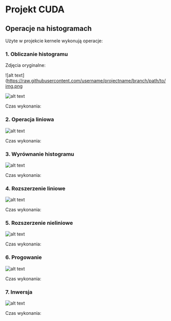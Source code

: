 # Projekt CUDA
## Operacje na histogramach
Użyte w projekcie kernele wykonują operacje:

### 1. Obliczanie histogramu
Zdjęcia oryginalne:

![alt text](https://raw.githubusercontent.com/username/projectname/branch/path/to/img.png

![alt text](https://raw.githubusercontent.com/username/projectname/branch/path/to/img.png)

Czas wykonania:

### 2. Operacja liniowa

![alt text](https://raw.githubusercontent.com/username/projectname/branch/path/to/img.png)

Czas wykonania:

### 3. Wyrównanie histogramu

![alt text](https://raw.githubusercontent.com/username/projectname/branch/path/to/img.png)

Czas wykonania:

### 4. Rozszerzenie liniowe

![alt text](https://raw.githubusercontent.com/username/projectname/branch/path/to/img.png)

Czas wykonania:


### 5. Rozszerzenie nieliniowe

![alt text](https://raw.githubusercontent.com/username/projectname/branch/path/to/img.png)

Czas wykonania:

### 6. Progowanie

![alt text](https://raw.githubusercontent.com/username/projectname/branch/path/to/img.png)

Czas wykonania:

### 7. Inwersja

![alt text](https://raw.githubusercontent.com/username/projectname/branch/path/to/img.png)

Czas wykonania:
